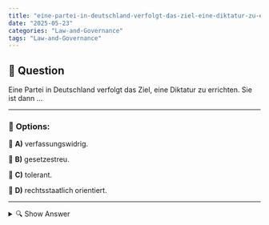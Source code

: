 ```yaml
---
title: "eine-partei-in-deutschland-verfolgt-das-ziel-eine-diktatur-zu-errichten-sie-ist-dann-…"
date: "2025-05-23"
categories: "Law-and-Governance"
tags: "Law-and-Governance"
---
```


## 📌 **Question**

Eine Partei in Deutschland verfolgt das Ziel, eine Diktatur zu errichten. Sie ist dann …



---

### 📝 **Options:**

🔘 **A)** verfassungswidrig.

🔘 **B)** gesetzestreu.

🔘 **C)** tolerant.

🔘 **D)** rechtsstaatlich orientiert.

---

<details>
  <summary>🔍 Show Answer</summary>

  <p>
💡  <b>Correct Answer:</b>  a
  </p>
  <p>
    📖<b>Explanation:</b>
    In Deutschland basiert das politische System auf demokratischen Grundsätzen, die im Grundgesetz festgelegt sind. Parteien müssen die freiheitlich-demokratische Grundordnung respektieren. Eine Partei, die das Ziel verfolgt, eine Diktatur zu errichten, steht im Widerspruch zu diesen Prinzipien und gefährdet die demokratische Grundlage des Landes. Solche Absichten sind verfassungswidrig, da sie gegen die fundamentalen Werte und die gesetzliche Ordnung der Bundesrepublik Deutschland verstoßen. Die Gewaltenteilung, Meinungsfreiheit und der Rechtsstaat sind zentrale Elemente des politischen Systems, die eine diktatorische Herrschaft ausschließen. Daher ist die richtige Antwort: a: verfassungswidrig.
  </p>
</details>
